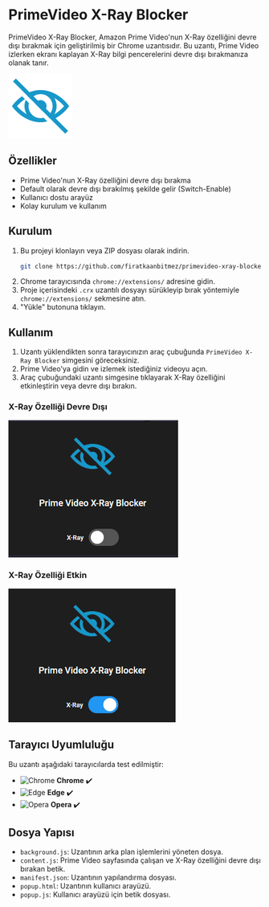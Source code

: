 # PrimeVideo X-Ray Blocker

PrimeVideo X-Ray Blocker, Amazon Prime Video'nun X-Ray özelliğini devre dışı bırakmak için geliştirilmiş bir Chrome uzantısıdır. Bu uzantı, Prime Video izlerken ekranı kaplayan X-Ray bilgi pencerelerini devre dışı bırakmanıza olanak tanır.

![Icon](https://github.com/firatkaanbitmez/primevideo-xray-blocker-extension/blob/main/icon128.png)

## Özellikler

- Prime Video'nun X-Ray özelliğini devre dışı bırakma
- Default olarak devre dışı bırakılmış şekilde gelir (Switch-Enable)
- Kullanıcı dostu arayüz
- Kolay kurulum ve kullanım

## Kurulum

1. Bu projeyi klonlayın veya ZIP dosyası olarak indirin.
    ```sh
    git clone https://github.com/firatkaanbitmez/primevideo-xray-blocker-extension.git
    ```
2. Chrome tarayıcısında `chrome://extensions/` adresine gidin.
3. Proje içerisindeki `.crx` uzantılı dosyayı sürükleyip bırak yöntemiyle `chrome://extensions/` sekmesine atın.
4. "Yükle" butonuna tıklayın.

## Kullanım

1. Uzantı yüklendikten sonra tarayıcınızın araç çubuğunda `PrimeVideo X-Ray Blocker` simgesini göreceksiniz.
2. Prime Video'ya gidin ve izlemek istediğiniz videoyu açın.
3. Araç çubuğundaki uzantı simgesine tıklayarak X-Ray özelliğini etkinleştirin veya devre dışı bırakın.

### X-Ray Özelliği Devre Dışı
![X-Ray Disable](https://github.com/firatkaanbitmez/primevideo-xray-blocker-extension/blob/main/img_disable.png)

### X-Ray Özelliği Etkin
![X-Ray Enable](https://github.com/firatkaanbitmez/primevideo-xray-blocker-extension/blob/main/img_enable.png)

## Tarayıcı Uyumluluğu

Bu uzantı aşağıdaki tarayıcılarda test edilmiştir:

- ![Chrome](https://img.icons8.com/color/48/000000/chrome--v1.png) **Chrome** ✔️
- ![Edge](https://img.icons8.com/color/48/000000/ms-edge-new.png) **Edge** ✔️
- ![Opera](https://img.icons8.com/color/48/000000/opera--v1.png) **Opera** ✔️

## Dosya Yapısı

- `background.js`: Uzantının arka plan işlemlerini yöneten dosya.
- `content.js`: Prime Video sayfasında çalışan ve X-Ray özelliğini devre dışı bırakan betik.
- `manifest.json`: Uzantının yapılandırma dosyası.
- `popup.html`: Uzantının kullanıcı arayüzü.
- `popup.js`: Kullanıcı arayüzü için betik dosyası.
